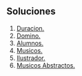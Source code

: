## Soluciones

1. [Duracion.](https://github.com/FelixELM/EjerciciosOPP/blob/master/LeonMolinaFelixEnrique/Duracion/Program.cs)
2. [Domino.](https://github.com/FelixELM/EjerciciosOPP/blob/master/LeonMolinaFelixEnrique/Domino/Program.cs)
3. [Alumnos.](https://github.com/FelixELM/EjerciciosOPP/tree/master/LeonMolinaFelixEnrique/Alumnos)
4. [Musicos.](https://github.com/FelixELM/EjerciciosOPP/blob/master/LeonMolinaFelixEnrique/Musicos/Program.csss)
5. [Ilustrador.]()
6. [Musicos Abstractos.]()
